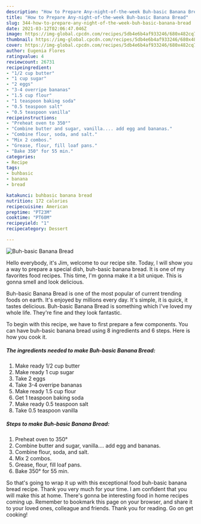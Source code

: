 ```yaml
---
description: "How to Prepare Any-night-of-the-week Buh-basic Banana Bread"
title: "How to Prepare Any-night-of-the-week Buh-basic Banana Bread"
slug: 344-how-to-prepare-any-night-of-the-week-buh-basic-banana-bread
date: 2021-03-12T02:06:47.046Z
image: https://img-global.cpcdn.com/recipes/5db4e6b4af933246/680x482cq70/buh-basic-banana-bread-recipe-main-photo.jpg
thumbnail: https://img-global.cpcdn.com/recipes/5db4e6b4af933246/680x482cq70/buh-basic-banana-bread-recipe-main-photo.jpg
cover: https://img-global.cpcdn.com/recipes/5db4e6b4af933246/680x482cq70/buh-basic-banana-bread-recipe-main-photo.jpg
author: Eugenia Flores
ratingvalue: 4
reviewcount: 26731
recipeingredient:
- "1/2 cup butter"
- "1 cup sugar"
- "2 eggs"
- "3-4 overripe bananas"
- "1.5 cup flour"
- "1 teaspoon baking soda"
- "0.5 teaspoon salt"
- "0.5 teaspoon vanilla"
recipeinstructions:
- "Preheat oven to 350°"
- "Combine butter and sugar, vanilla.... add egg and bananas."
- "Combine flour, soda, and salt."
- "Mix 2 combos."
- "Grease, flour, fill loaf pans."
- "Bake 350° for 55 min."
categories:
- Recipe
tags:
- buhbasic
- banana
- bread

katakunci: buhbasic banana bread 
nutrition: 172 calories
recipecuisine: American
preptime: "PT23M"
cooktime: "PT60M"
recipeyield: "1"
recipecategory: Dessert

---
```



![Buh-basic Banana Bread](https://img-global.cpcdn.com/recipes/5db4e6b4af933246/680x482cq70/buh-basic-banana-bread-recipe-main-photo.jpg)

Hello everybody, it's Jim, welcome to our recipe site. Today, I will show you a way to prepare a special dish, buh-basic banana bread. It is one of my favorites food recipes. This time, I'm gonna make it a bit unique. This is gonna smell and look delicious.



Buh-basic Banana Bread is one of the most popular of current trending foods on earth. It's enjoyed by millions every day. It's simple, it is quick, it tastes delicious. Buh-basic Banana Bread is something which I've loved my whole life. They're fine and they look fantastic.


To begin with this recipe, we have to first prepare a few components. You can have buh-basic banana bread using 8 ingredients and 6 steps. Here is how you cook it.

<!--inarticleads1-->

##### The ingredients needed to make Buh-basic Banana Bread:

1. Make ready 1/2 cup butter
1. Make ready 1 cup sugar
1. Take 2 eggs
1. Take 3-4 overripe bananas
1. Make ready 1.5 cup flour
1. Get 1 teaspoon baking soda
1. Make ready 0.5 teaspoon salt
1. Take 0.5 teaspoon vanilla




<!--inarticleads2-->

##### Steps to make Buh-basic Banana Bread:

1. Preheat oven to 350°
1. Combine butter and sugar, vanilla.... add egg and bananas.
1. Combine flour, soda, and salt.
1. Mix 2 combos.
1. Grease, flour, fill loaf pans.
1. Bake 350° for 55 min.




So that's going to wrap it up with this exceptional food buh-basic banana bread recipe. Thank you very much for your time. I am confident that you will make this at home. There's gonna be interesting food in home recipes coming up. Remember to bookmark this page on your browser, and share it to your loved ones, colleague and friends. Thank you for reading. Go on get cooking!

